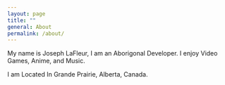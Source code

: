 ```yaml
---
layout: page
title: ""
general: About
permalink: /about/
---
```


My name is Joseph LaFleur, I am an Aborigonal Developer. 
I enjoy Video Games, Anime, and Music.

I am Located In Grande Prairie, Alberta, Canada.

